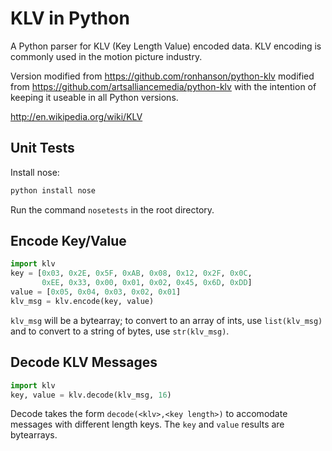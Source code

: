 KLV in Python
=============

A Python  parser for KLV (Key Length Value) encoded data. KLV encoding is commonly used in the motion picture industry.

Version modified from https://github.com/ronhanson/python-klv modified from https://github.com/artsalliancemedia/python-klv with the intention of keeping it useable in all Python versions.

http://en.wikipedia.org/wiki/KLV

Unit Tests
----------

Install nose:

```bash
python install nose
```

Run the command ```nosetests``` in the root directory.

Encode Key/Value
----------------

```python
import klv
key = [0x03, 0x2E, 0x5F, 0xAB, 0x08, 0x12, 0x2F, 0x0C,
       0xEE, 0x33, 0x00, 0x01, 0x02, 0x45, 0x6D, 0xDD]
value = [0x05, 0x04, 0x03, 0x02, 0x01]
klv_msg = klv.encode(key, value)
```

```klv_msg``` will be a bytearray; to convert to an array of ints, use ```list(klv_msg)``` and to convert to a string of bytes, use ```str(klv_msg)```.

Decode KLV Messages
-------------------

```python
import klv
key, value = klv.decode(klv_msg, 16)
```

Decode takes the form ```decode(<klv>,<key length>)``` to accomodate messages with different length keys. The ```key``` and ```value``` results are bytearrays.
